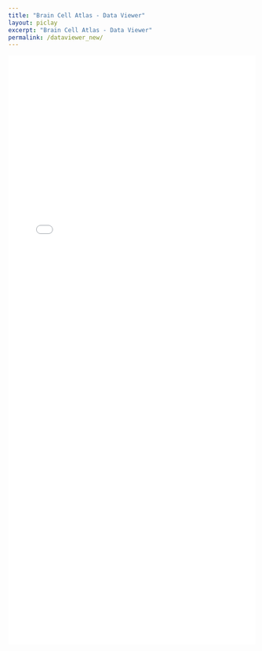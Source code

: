 ```yaml
---
title: "Brain Cell Atlas - Data Viewer"
layout: piclay
excerpt: "Brain Cell Atlas - Data Viewer"
permalink: /dataviewer_new/
---
```

<!-- <div class="container-fluid">
  <div class="row">
  <div class="col-xs-12">
  <iframe src="https://data.braincellatlas.org/RCAdata/" class="rounded-iframe" width="100%" height="1200" frameborder="0"></iframe>
  </div>
  </div>
</div> --> 
<!-- https://tomcxf.github.io/Cirro/build/ -->
<!-- <style>
    .iframe-full-width {
    width: 100%;
    }
  .rounded-iframe {
    border-radius: 10px;
  }
</style>  -->
<!-- <html lang="en">
<head><meta charset="utf-8"/>
<link rel="shortcut icon" href="./favicon.ico"/>
<meta name="viewport" content="width=device-width,initial-scale=1,shrink-to-fit=no"/>
<meta name="theme-color" content="#000000"/>
<link rel="preconnect" href="https://fonts.googleapis.com"/>
<link rel="preconnect" href="https://fonts.gstatic.com" crossorigin/>
<link rel="stylesheet" href="https://fonts.googleapis.com/css?family=Roboto:300,400,500,700&display=swap"/>
<link rel="manifest" href="{{ site.url }}{{ site.baseurl }}/cirro/manifest.json"/>
<title>Cirro</title>
<script defer="defer" src="{{ site.url }}{{ site.baseurl }}/cirro/static/js/main.bd71ad31.js"></script>
</head>
<style>body{margin:0}.cirro-active{fill:rgb(220,0,78)!important;color:#dc004e!important}.cirro-chart-legend{padding:10px;vertical-align:top;overflow:auto;font-size:14px;font-family:"Roboto Condensed",Helvetica,Arial,sans-serif}.cirro-condensed{font-size:14px;font-family:"Roboto Condensed",Helvetica,Arial,sans-serif}</style>
<body><noscript>You need to enable JavaScript to run this app.</noscript>
<div id="root"></div>
</body>
</html>
 -->

<!-- <!DOCTYPE html>
<html>
  <head>
    <title>HTML Page with React and Redux</title>
    <!-- 引入 React 和 Redux 库 -->
<!--     <script src="https://unpkg.com/react/umd/react.development.js"></script>
    <script src="https://unpkg.com/react-dom/umd/react-dom.development.js"></script>
    <script src="https://unpkg.com/redux/dist/redux.js"></script>
    <script src="https://unpkg.com/react-redux/dist/react-redux.js"></script>
    <script src="https://unpkg.com/redux-thunk/dist/redux-thunk.js"></script>
    <script src="https://unpkg.com/mixpanel-browser/build/mixpanel.min.js"></script>
    <!-- 引入您的入口文件 -->
<!--     <!-- <script type="text/jsx" src="../src/index.js"></script> -->
<!--   </head>
  <body>
    <div id="root"></div>
    <script> -->
<!--       // 在页面加载完成后运行应用程序的入口函数
      window.onload = function() {
        main();
      };
    </script>
  </body>
</html>  --> 

<div class="container-fluid">
  <div class="row">
  <div class="col-xs-12">
  <iframe src="../singlecell/index_mouse.html" class="rounded-iframe" width="100%" height="1200" frameborder="0"></iframe>
  </div>
  </div>
</div>
